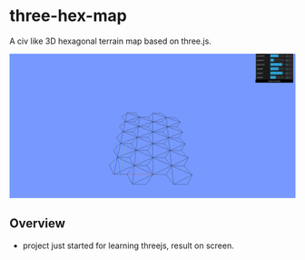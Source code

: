 # three-hex-map

A civ like 3D hexagonal terrain map based on three.js.

![Screenshot](public/main.png)

## Overview

* project just started for learning threejs, result on screen.